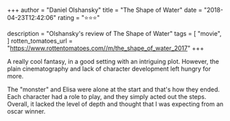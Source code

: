 +++
author = "Daniel Olshansky"
title = "The Shape of Water"
date = "2018-04-23T12:42:06"
rating = "⭐⭐⭐"

description = "Olshansky's review of The Shape of Water"
tags = [
    "movie",
]
rotten_tomatoes_url = "https://www.rottentomatoes.com//m/the_shape_of_water_2017"
+++

A really cool fantasy, in a good setting with an intriguing plot. However, the plain cinematography and lack of character development left hungry for more.

The "monster" and Elisa were alone at the start and that's how they ended. Each character had a role to play, and they simply acted out the steps. Overall, it lacked the level of depth and thought that I was expecting from an oscar winner.
